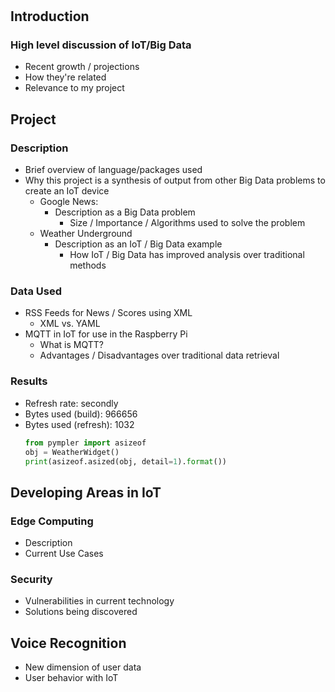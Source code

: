 #

## Introduction
### High level discussion of IoT/Big Data
* Recent growth / projections
* How they're related
* Relevance to my project

## Project
### Description
* Brief overview of language/packages used
* Why this project is a synthesis of output from other Big Data problems to create an IoT device
	* Google News: 
		* Description as a Big Data problem 
			* Size / Importance / Algorithms used to solve the problem
	* Weather Underground
		* Description as an IoT / Big Data example
			* How IoT / Big Data has improved analysis over traditional methods
### Data Used
* RSS Feeds for News / Scores using XML
	* XML vs. YAML
* MQTT in IoT for use in the Raspberry Pi
	* What is MQTT? 
	* Advantages / Disadvantages over traditional data retrieval
	
### Results
* Refresh rate: secondly
* Bytes used (build): 966656
* Bytes used (refresh): 1032	
	```python
	from pympler import asizeof
	obj = WeatherWidget()
	print(asizeof.asized(obj, detail=1).format())
	```	
## Developing Areas in IoT 
### Edge Computing 
* Description
* Current Use Cases
### Security
* Vulnerabilities in current technology
* Solutions being discovered
## Voice Recognition
* New dimension of user data
* User behavior with IoT 
